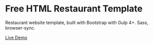 
# Free HTML Restaurant Template

Restaurant website template, built with Bootstrap with Gulp 4+. Sass, browser-sync.

[Live Demo](https://alicelovalvo.github.io/template-restaurant/)

<!-- ![bootstrapstarter](docs/img/screenshot.jpg) -->


